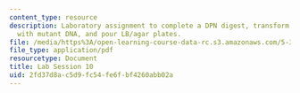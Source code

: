 ```yaml
---
content_type: resource
description: Laboratory assignment to complete a DPN digest, transform storage cells
  with mutant DNA, and pour LB/agar plates.
file: /media/https%3A/open-learning-course-data-rc.s3.amazonaws.com/5-36-biochemistry-laboratory-spring-2009/2fd37d8ac5d9fc54fe6fbf4260abb02a_ses10.pdf
file_type: application/pdf
resourcetype: Document
title: Lab Session 10
uid: 2fd37d8a-c5d9-fc54-fe6f-bf4260abb02a
---
```


